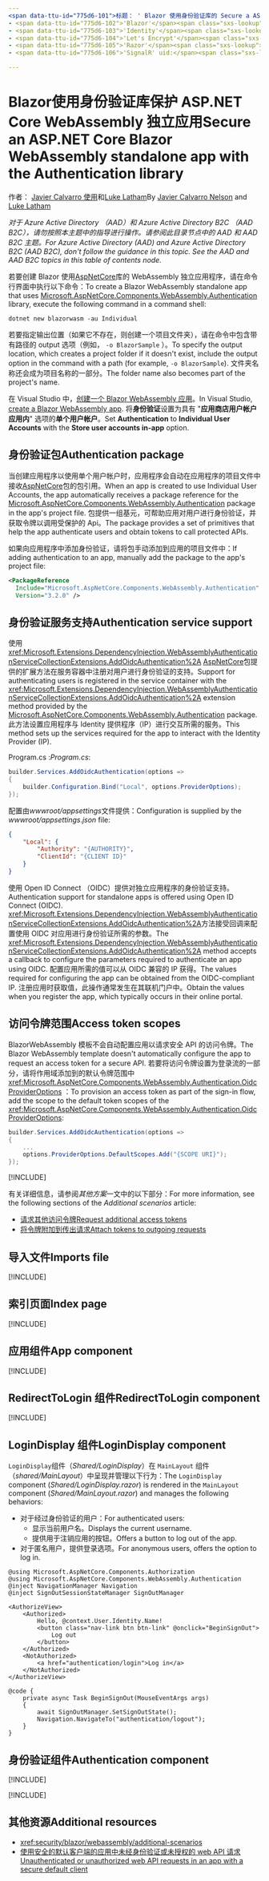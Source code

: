 ```yaml
---
<span data-ttu-id="775d6-101">标题： ' Blazor 使用身份验证库的 Secure a ASP.NET Core WebAssembly 独立应用作者：说明： monikerRange：： ms. 作者： ms. 自定义： ms. 日期：非位置：</span><span class="sxs-lookup"><span data-stu-id="775d6-101">title: 'Secure an ASP.NET Core Blazor WebAssembly standalone app with the Authentication library' author: description: monikerRange: ms.author: ms.custom: ms.date: no-loc:</span></span>
- <span data-ttu-id="775d6-102">'Blazor'</span><span class="sxs-lookup"><span data-stu-id="775d6-102">'Blazor'</span></span>
- <span data-ttu-id="775d6-103">'Identity'</span><span class="sxs-lookup"><span data-stu-id="775d6-103">'Identity'</span></span>
- <span data-ttu-id="775d6-104">'Let's Encrypt'</span><span class="sxs-lookup"><span data-stu-id="775d6-104">'Let's Encrypt'</span></span>
- <span data-ttu-id="775d6-105">'Razor'</span><span class="sxs-lookup"><span data-stu-id="775d6-105">'Razor'</span></span>
- <span data-ttu-id="775d6-106">'SignalR' uid:</span><span class="sxs-lookup"><span data-stu-id="775d6-106">'SignalR' uid:</span></span> 

---
```

# <a name="secure-an-aspnet-core-blazor-webassembly-standalone-app-with-the-authentication-library"></a><span data-ttu-id="775d6-107">Blazor使用身份验证库保护 ASP.NET Core WebAssembly 独立应用</span><span class="sxs-lookup"><span data-stu-id="775d6-107">Secure an ASP.NET Core Blazor WebAssembly standalone app with the Authentication library</span></span>

<span data-ttu-id="775d6-108">作者： [Javier Calvarro 使用](https://github.com/javiercn)和[Luke Latham](https://github.com/guardrex)</span><span class="sxs-lookup"><span data-stu-id="775d6-108">By [Javier Calvarro Nelson](https://github.com/javiercn) and [Luke Latham](https://github.com/guardrex)</span></span>

<span data-ttu-id="775d6-109">*对于 Azure Active Directory （AAD）和 Azure Active Directory B2C （AAD B2C），请勿按照本主题中的指导进行操作。请参阅此目录节点中的 AAD 和 AAD B2C 主题。*</span><span class="sxs-lookup"><span data-stu-id="775d6-109">*For Azure Active Directory (AAD) and Azure Active Directory B2C (AAD B2C), don't follow the guidance in this topic. See the AAD and AAD B2C topics in this table of contents node.*</span></span>

<span data-ttu-id="775d6-110">若要创建 Blazor 使用[AspNetCore](https://www.nuget.org/packages/Microsoft.AspNetCore.Components.WebAssembly.Authentication/)库的 WebAssembly 独立应用程序，请在命令行界面中执行以下命令：</span><span class="sxs-lookup"><span data-stu-id="775d6-110">To create a Blazor WebAssembly standalone app that uses [Microsoft.AspNetCore.Components.WebAssembly.Authentication](https://www.nuget.org/packages/Microsoft.AspNetCore.Components.WebAssembly.Authentication/) library, execute the following command in a command shell:</span></span>

```dotnetcli
dotnet new blazorwasm -au Individual
```

<span data-ttu-id="775d6-111">若要指定输出位置（如果它不存在，则创建一个项目文件夹），请在命令中包含带有路径的 output 选项（例如， `-o BlazorSample` ）。</span><span class="sxs-lookup"><span data-stu-id="775d6-111">To specify the output location, which creates a project folder if it doesn't exist, include the output option in the command with a path (for example, `-o BlazorSample`).</span></span> <span data-ttu-id="775d6-112">文件夹名称还会成为项目名称的一部分。</span><span class="sxs-lookup"><span data-stu-id="775d6-112">The folder name also becomes part of the project's name.</span></span>

<span data-ttu-id="775d6-113">在 Visual Studio 中，[创建一个 Blazor WebAssembly 应用](xref:blazor/get-started)。</span><span class="sxs-lookup"><span data-stu-id="775d6-113">In Visual Studio, [create a Blazor WebAssembly app](xref:blazor/get-started).</span></span> <span data-ttu-id="775d6-114">将**身份验证**设置为具有 "**应用商店用户帐户应用内**" 选项的**单个用户帐户**。</span><span class="sxs-lookup"><span data-stu-id="775d6-114">Set **Authentication** to **Individual User Accounts** with the **Store user accounts in-app** option.</span></span>

## <a name="authentication-package"></a><span data-ttu-id="775d6-115">身份验证包</span><span class="sxs-lookup"><span data-stu-id="775d6-115">Authentication package</span></span>

<span data-ttu-id="775d6-116">当创建应用程序以使用单个用户帐户时，应用程序会自动在应用程序的项目文件中接收[AspNetCore](https://www.nuget.org/packages/Microsoft.AspNetCore.Components.WebAssembly.Authentication/)包的包引用。</span><span class="sxs-lookup"><span data-stu-id="775d6-116">When an app is created to use Individual User Accounts, the app automatically receives a package reference for the [Microsoft.AspNetCore.Components.WebAssembly.Authentication](https://www.nuget.org/packages/Microsoft.AspNetCore.Components.WebAssembly.Authentication/) package in the app's project file.</span></span> <span data-ttu-id="775d6-117">包提供一组基元，可帮助应用对用户进行身份验证，并获取令牌以调用受保护的 Api。</span><span class="sxs-lookup"><span data-stu-id="775d6-117">The package provides a set of primitives that help the app authenticate users and obtain tokens to call protected APIs.</span></span>

<span data-ttu-id="775d6-118">如果向应用程序中添加身份验证，请将包手动添加到应用的项目文件中：</span><span class="sxs-lookup"><span data-stu-id="775d6-118">If adding authentication to an app, manually add the package to the app's project file:</span></span>

```xml
<PackageReference 
  Include="Microsoft.AspNetCore.Components.WebAssembly.Authentication" 
  Version="3.2.0" />
```

## <a name="authentication-service-support"></a><span data-ttu-id="775d6-119">身份验证服务支持</span><span class="sxs-lookup"><span data-stu-id="775d6-119">Authentication service support</span></span>

<span data-ttu-id="775d6-120">使用 <xref:Microsoft.Extensions.DependencyInjection.WebAssemblyAuthenticationServiceCollectionExtensions.AddOidcAuthentication%2A> [AspNetCore](https://www.nuget.org/packages/Microsoft.AspNetCore.Components.WebAssembly.Authentication/)包提供的扩展方法在服务容器中注册对用户进行身份验证的支持。</span><span class="sxs-lookup"><span data-stu-id="775d6-120">Support for authenticating users is registered in the service container with the <xref:Microsoft.Extensions.DependencyInjection.WebAssemblyAuthenticationServiceCollectionExtensions.AddOidcAuthentication%2A> extension method provided by the [Microsoft.AspNetCore.Components.WebAssembly.Authentication](https://www.nuget.org/packages/Microsoft.AspNetCore.Components.WebAssembly.Authentication/) package.</span></span> <span data-ttu-id="775d6-121">此方法设置应用程序与 Identity 提供程序（IP）进行交互所需的服务。</span><span class="sxs-lookup"><span data-stu-id="775d6-121">This method sets up the services required for the app to interact with the Identity Provider (IP).</span></span>

<span data-ttu-id="775d6-122">Program.cs  :</span><span class="sxs-lookup"><span data-stu-id="775d6-122">*Program.cs*:</span></span>

```csharp
builder.Services.AddOidcAuthentication(options =>
{
    builder.Configuration.Bind("Local", options.ProviderOptions);
});
```

<span data-ttu-id="775d6-123">配置由*wwwroot/appsettings*文件提供：</span><span class="sxs-lookup"><span data-stu-id="775d6-123">Configuration is supplied by the *wwwroot/appsettings.json* file:</span></span>

```json
{
    "Local": {
        "Authority": "{AUTHORITY}",
        "ClientId": "{CLIENT ID}"
    }
}
```

<span data-ttu-id="775d6-124">使用 Open ID Connect （OIDC）提供对独立应用程序的身份验证支持。</span><span class="sxs-lookup"><span data-stu-id="775d6-124">Authentication support for standalone apps is offered using Open ID Connect (OIDC).</span></span> <span data-ttu-id="775d6-125"><xref:Microsoft.Extensions.DependencyInjection.WebAssemblyAuthenticationServiceCollectionExtensions.AddOidcAuthentication%2A>方法接受回调来配置使用 OIDC 对应用进行身份验证所需的参数。</span><span class="sxs-lookup"><span data-stu-id="775d6-125">The <xref:Microsoft.Extensions.DependencyInjection.WebAssemblyAuthenticationServiceCollectionExtensions.AddOidcAuthentication%2A> method accepts a callback to configure the parameters required to authenticate an app using OIDC.</span></span> <span data-ttu-id="775d6-126">配置应用所需的值可以从 OIDC 兼容的 IP 获得。</span><span class="sxs-lookup"><span data-stu-id="775d6-126">The values required for configuring the app can be obtained from the OIDC-compliant IP.</span></span> <span data-ttu-id="775d6-127">注册应用时获取值，此操作通常发生在其联机门户中。</span><span class="sxs-lookup"><span data-stu-id="775d6-127">Obtain the values when you register the app, which typically occurs in their online portal.</span></span>

## <a name="access-token-scopes"></a><span data-ttu-id="775d6-128">访问令牌范围</span><span class="sxs-lookup"><span data-stu-id="775d6-128">Access token scopes</span></span>

<span data-ttu-id="775d6-129">BlazorWebAssembly 模板不会自动配置应用以请求安全 API 的访问令牌。</span><span class="sxs-lookup"><span data-stu-id="775d6-129">The Blazor WebAssembly template doesn't automatically configure the app to request an access token for a secure API.</span></span> <span data-ttu-id="775d6-130">若要将访问令牌设置为登录流的一部分，请将作用域添加到的默认令牌范围中 <xref:Microsoft.AspNetCore.Components.WebAssembly.Authentication.OidcProviderOptions> ：</span><span class="sxs-lookup"><span data-stu-id="775d6-130">To provision an access token as part of the sign-in flow, add the scope to the default token scopes of the <xref:Microsoft.AspNetCore.Components.WebAssembly.Authentication.OidcProviderOptions>:</span></span>

```csharp
builder.Services.AddOidcAuthentication(options =>
{
    ...
    options.ProviderOptions.DefaultScopes.Add("{SCOPE URI}");
});
```

[!INCLUDE[](~/includes/blazor-security/azure-scope.md)]

<span data-ttu-id="775d6-131">有关详细信息，请参阅*其他方案*一文中的以下部分：</span><span class="sxs-lookup"><span data-stu-id="775d6-131">For more information, see the following sections of the *Additional scenarios* article:</span></span>

* [<span data-ttu-id="775d6-132">请求其他访问令牌</span><span class="sxs-lookup"><span data-stu-id="775d6-132">Request additional access tokens</span></span>](xref:security/blazor/webassembly/additional-scenarios#request-additional-access-tokens)
* [<span data-ttu-id="775d6-133">将令牌附加到传出请求</span><span class="sxs-lookup"><span data-stu-id="775d6-133">Attach tokens to outgoing requests</span></span>](xref:security/blazor/webassembly/additional-scenarios#attach-tokens-to-outgoing-requests)

## <a name="imports-file"></a><span data-ttu-id="775d6-134">导入文件</span><span class="sxs-lookup"><span data-stu-id="775d6-134">Imports file</span></span>

[!INCLUDE[](~/includes/blazor-security/imports-file-standalone.md)]

## <a name="index-page"></a><span data-ttu-id="775d6-135">索引页面</span><span class="sxs-lookup"><span data-stu-id="775d6-135">Index page</span></span>

[!INCLUDE[](~/includes/blazor-security/index-page-authentication.md)]

## <a name="app-component"></a><span data-ttu-id="775d6-136">应用组件</span><span class="sxs-lookup"><span data-stu-id="775d6-136">App component</span></span>

[!INCLUDE[](~/includes/blazor-security/app-component.md)]

## <a name="redirecttologin-component"></a><span data-ttu-id="775d6-137">RedirectToLogin 组件</span><span class="sxs-lookup"><span data-stu-id="775d6-137">RedirectToLogin component</span></span>

[!INCLUDE[](~/includes/blazor-security/redirecttologin-component.md)]

## <a name="logindisplay-component"></a><span data-ttu-id="775d6-138">LoginDisplay 组件</span><span class="sxs-lookup"><span data-stu-id="775d6-138">LoginDisplay component</span></span>

<span data-ttu-id="775d6-139">`LoginDisplay`组件（*Shared/LoginDisplay*）在 `MainLayout` 组件（*shared/MainLayout*）中呈现并管理以下行为：</span><span class="sxs-lookup"><span data-stu-id="775d6-139">The `LoginDisplay` component (*Shared/LoginDisplay.razor*) is rendered in the `MainLayout` component (*Shared/MainLayout.razor*) and manages the following behaviors:</span></span>

* <span data-ttu-id="775d6-140">对于经过身份验证的用户：</span><span class="sxs-lookup"><span data-stu-id="775d6-140">For authenticated users:</span></span>
  * <span data-ttu-id="775d6-141">显示当前用户名。</span><span class="sxs-lookup"><span data-stu-id="775d6-141">Displays the current username.</span></span>
  * <span data-ttu-id="775d6-142">提供用于注销应用的按钮。</span><span class="sxs-lookup"><span data-stu-id="775d6-142">Offers a button to log out of the app.</span></span>
* <span data-ttu-id="775d6-143">对于匿名用户，提供登录选项。</span><span class="sxs-lookup"><span data-stu-id="775d6-143">For anonymous users, offers the option to log in.</span></span>

```razor
@using Microsoft.AspNetCore.Components.Authorization
@using Microsoft.AspNetCore.Components.WebAssembly.Authentication
@inject NavigationManager Navigation
@inject SignOutSessionStateManager SignOutManager

<AuthorizeView>
    <Authorized>
        Hello, @context.User.Identity.Name!
        <button class="nav-link btn btn-link" @onclick="BeginSignOut">
            Log out
        </button>
    </Authorized>
    <NotAuthorized>
        <a href="authentication/login">Log in</a>
    </NotAuthorized>
</AuthorizeView>

@code {
    private async Task BeginSignOut(MouseEventArgs args)
    {
        await SignOutManager.SetSignOutState();
        Navigation.NavigateTo("authentication/logout");
    }
}
```

## <a name="authentication-component"></a><span data-ttu-id="775d6-144">身份验证组件</span><span class="sxs-lookup"><span data-stu-id="775d6-144">Authentication component</span></span>

[!INCLUDE[](~/includes/blazor-security/authentication-component.md)]

[!INCLUDE[](~/includes/blazor-security/troubleshoot.md)]

## <a name="additional-resources"></a><span data-ttu-id="775d6-145">其他资源</span><span class="sxs-lookup"><span data-stu-id="775d6-145">Additional resources</span></span>

* <xref:security/blazor/webassembly/additional-scenarios>
* [<span data-ttu-id="775d6-146">使用安全的默认客户端的应用中未经身份验证或未授权的 web API 请求</span><span class="sxs-lookup"><span data-stu-id="775d6-146">Unauthenticated or unauthorized web API requests in an app with a secure default client</span></span>](xref:security/blazor/webassembly/additional-scenarios#unauthenticated-or-unauthorized-web-api-requests-in-an-app-with-a-secure-default-client)
